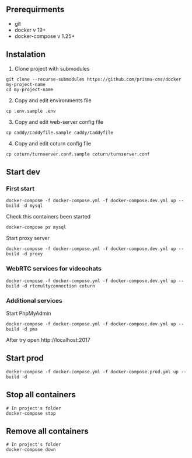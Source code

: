 ## Prerequirments
- git
- docker v 19+
- docker-compose v 1.25+

## Instalation
1. Clone project with submodules
```
git clone --recurse-submodules https://github.com/prisma-cms/docker my-project-name
cd my-project-name
```
2. Copy and edit environments file
```
cp .env.sample .env
```
3. Copy and edit web-server config file
```
cp caddy/Caddyfile.sample caddy/Caddyfile
```
4. Copy and edit coturn config file
```
cp coturn/turnserver.conf.sample coturn/turnserver.conf
```

## Start dev

### First start

```
docker-compose -f docker-compose.yml -f docker-compose.dev.yml up --build -d mysql
```

Check this containers been started
```
docker-compose ps mysql
```

Start proxy server
```
docker-compose -f docker-compose.yml -f docker-compose.dev.yml up --build -d proxy
```


### WebRTC services for videochats

```
docker-compose -f docker-compose.yml -f docker-compose.dev.yml up --build -d rtcmultyconnection coturn
```

### Additional services

Start PhpMyAdmin
```
docker-compose -f docker-compose.yml -f docker-compose.dev.yml up --build -d pma
```
After try open http://localhost:2017


## Start prod
```
docker-compose -f docker-compose.yml -f docker-compose.prod.yml up --build -d
```

## Stop all containers
```
# In project's folder
docker-compose stop
```

## Remove all containers
```
# In project's folder
docker-compose down
```
